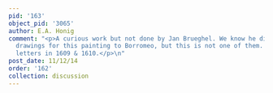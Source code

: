 ```yaml
---
pid: '163'
object_pid: '3065'
author: E.A. Honig
comment: "<p>A curious work but not done by Jan Brueghel. We know he did send approval
  drawings for this painting to Borromeo, but this is not one of them. See Crivelli,
  letters in 1609 & 1610.</p>\n"
post_date: 11/12/14
order: '162'
collection: discussion
---
```

